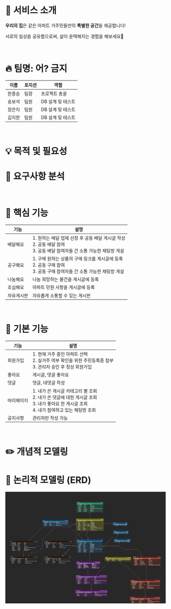 # 🔎 서비스 소개

**우리의 집**은 같은 아파트 거주민들만의 **특별한 공간**을 제공합니다!

서로의 일상을 공유함으로써, 삶이 윤택해지는 경험을 해보세요🌟

<br>

# 🔥 팀명: 어? 금지

| 이름 | 포지션 | 역할 |
| --- | --- | --- |
| 한종승 | 팀장 | 프로젝트 총괄 |
| 송보석 | 팀원 | DB 설계 및 테스트 |
| 장은지 | 팀원 | DB 설계 및 테스트 |
| 김지한 | 팀원 | DB 설계 및 테스트 |

<br>

# 💡 목적 및 필요성

# 📜 요구사항 분석

<br>

# 📌 핵심 기능
| 기능 | 설명 |
| --- | --- |
| 배달해요 | 1. 원하는 배달 업체 선정 후 공동 배달 게시글 작성 </br> 2. 공동 배달 참여 </br> 3. 공동 배달 참여자들 간 소통 가능한 채팅방 개설 |
| 공구해요 | 1. 구매 원하는 상품의 구매 링크를 게시글에 등록 </br> 2. 공동 구매 참여 </br> 3. 공동 구매 참여자들 간 소통 가능한 채팅방 개설 |
| 나눔해요 | 나눔 희망하는 물건을 게시글에 등록 |
| 조심해요 | 아파트 민원 사항을 게시글에 등록 |
| 자유게시판 | 자유롭게 소통할 수 있는 게시판 |

<br>

# 🌻 기본 기능
| 기능 | 설명 |
| --- | --- |
| 회원가입 | 1. 현재 거주 중인 아파트 선택 </br> 2. 실거주 여부 확인을 위한 주민등록증 첨부 </br> 3. 관리자 승인 후 정상 회원가입 |
| 좋아요 | 게시글, 댓글 좋아요 |
| 댓글 | 댓글, 대댓글 작성 |
| 마이페이지 | 1. 내가 쓴 게시글 카테고리 별 조회 </br> 2. 내가 쓴 댓글에 대한 게시글 조회 </br> 3. 내가 좋아요 한 게시글 조회 </br> 4. 내가 참여하고 있는 채팅방 조회 |
| 공지사항 | 관리자만 작성 가능|

<br>

# ✏️ 개념적 모델링

# 📅 논리적 모델링 (ERD)
<center>
    <img src="./images/우리의집_ERD.png" />
</center>

